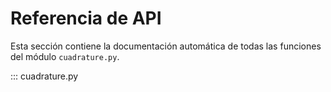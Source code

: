 # Referencia de API

Esta sección contiene la documentación automática de todas las funciones del módulo `cuadrature.py`.

::: cuadrature.py
